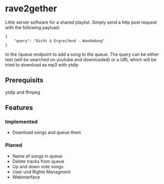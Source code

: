 # rave2gether
Little server software for a shared playlist.
Simply send a http post request with the following payload:
```
{
    "query": "Dicht & Ergreifend - Wandadoog"
}
```
to the /queue endpoint to add a song to the queue.
The query can be either text (will be searched on youtube and downloaded) or a URL which will be tried to download as mp3 with ytdlp
## Prerequisits
ytdlp and ffmpeg
## Features
### Implemented
- Download songs and queue them
### Planed
- Name of songs in queue
- Delete tracks from queue
- Up and down vote songs
- User und Rights Managment
- Webinterface
